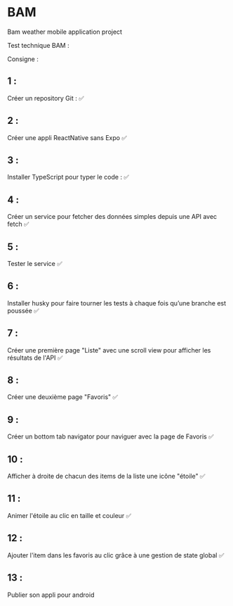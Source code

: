 # BAM
Bam weather mobile application project

Test technique BAM : 



Consigne : 

## 1 : 

Créer un repository Git : :white_check_mark:

## 2 : 

Créer une appli ReactNative sans Expo :white_check_mark:

## 3 : 

Installer TypeScript pour typer le code : :white_check_mark:

## 4 : 

Créer un service pour fetcher des données simples depuis une API avec fetch  :white_check_mark:

## 5 :

Tester le service :white_check_mark:

## 6 : 

Installer husky pour faire tourner les tests à chaque fois qu’une branche est poussée :white_check_mark:

## 7 : 

Créer une première page "Liste" avec une scroll view pour afficher les résultats de l'API :white_check_mark:

## 8 : 

Créer une deuxième page "Favoris" :white_check_mark:

## 9 :

Créer un bottom tab navigator pour naviguer avec la page de Favoris :white_check_mark:

## 10 : 

Afficher à droite de chacun des items de la liste une icône "étoile" :white_check_mark:

## 11 : 

Animer l'étoile au clic en taille et couleur :white_check_mark:

## 12 : 

Ajouter l'item dans les favoris au clic grâce à une gestion de state global :white_check_mark:


## 13 : 

Publier son appli pour android

